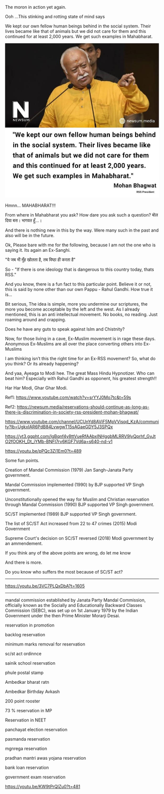 
The moron in action yet again.

Ooh ...This stinking and rotting state of mind says

We kept our own fellow human beings behind in the social system. Their lives became like that of animals but we did not care for them and this continued for at least 2,000 years.
We get such examples in Mahabharat.

![The AH](AH.jpg)

Hmnn... MAHABHARAT!!!

From where in Mahabharat you ask?  How dare you ask such a question? बोल दिया बस। भागवत हूँ...।

And there is nothing new in this by the way. Were many such in the past and also will be in the future.

Ok, Please bare with me for the following, because I am not the one who is saying it. Its again an Ex-Sanghi.

"ये जब भी मुँह खोलता है, तब विष्ठा ही करता है"

So - "If there is one ideology that is dangerous to this country today, thats RSS."

And you know, there is a fun fact to this particular point. Believe it or not, this is said by none other than our own Pappu - Rahul Gandhi. How true it is...

Bit serious, The idea is simple, more you undermine our scriptures, the more you become acceptable by the left and the west. As I already mentioned, this is an anti intellectual movement. No books, no reading. Just roaming around and crapping.

Does he have any guts to speak against Islm and Chistnity?

Now, for those living in a cave, Ex-Muslim movement is in rage these days. Anonymous Ex-Muslims are all over the place converting others into Ex-Muslims

I am thinking isn’t this the right time for an Ex-RSS movement? So, what do you think? Or its already happening?

And yaa, Ayeaga to Modi hee. The great Mass Hindu Hypnotizer. Who can beat him? Especially with Rahul Gandhi as opponent, his greatest strength!!

Har Har Modi, Ghar Ghar Modi.

Ref1: https://www.youtube.com/watch?v=srYYJ0Mo7tc&t=59s

Ref2: https://newsum.media/reservations-should-continue-as-long-as-there-is-discrimination-in-society-rss-president-mohan-bhagwat/



https://www.youtube.com/channel/UCUnYd8AViF5MpVVisqd_KzA/community?lb=UgkxIAR6PdB84LvwgwT15sAGaeGDY5J3SPQx

https://yt3.ggpht.com/lgBqnf4y8ttVueRfAAbxINHggbMLRRV9lyQprhf_GyJtO2fOOKH_Dt_iYMb-BNFI7rv6KGF7Vd6a=s640-nd-v1



https://youtu.be/pPQc3Zi1Em0?t=489

Some fun points.

Creation of Mandal Commission (1979) Jan Sangh-Janata Party government.

Mandal Commission implemented (1990) by BJP supported VP Singh government.

Unconstitutionally opened the way for Muslim and Christian reservation through Mandal Commission (1990) BJP supported VP Singh government.

SC/ST implemented (1989) BJP supported VP Singh government.

The list of SC/ST Act increased from 22 to 47 crimes (2015) Modi Government

Supreme Court's decision on SC/ST reversed (2018) Modi government by an ammendement.

If you think any of the above points are wrong, do let me know

And there is more.

Do you know who suffers the most because of SC/ST act?


-----------------

https://youtu.be/3VC7PLQxDbA?t=1605

----------------------------------------------------------------

mandal commission established by Janata Party
Mandal Commission, officially known as the Socially and Educationally Backward Classes Commission (SEBC), was set up on 1st January 1979 by the Indian Government under the then Prime Minister Morarji Desai.

reservation in promotion

backlog reservation 

minimum marks removal for reservation

sc/st act ordinnce 

sainik school reservation

phule postal stamp

Ambedkar bharat ratn

Ambedkar Birthday Avkash

200 point rooster

73 % reservation in MP

Reservation in NEET 

panchayat election reservation

pasmanda reservation

mgnrega reservation

pradhan mantri awas yojana reservation

bank loan reservation

government exam reservation 

https://youtu.be/KW9tPrQlZu0?t=481
